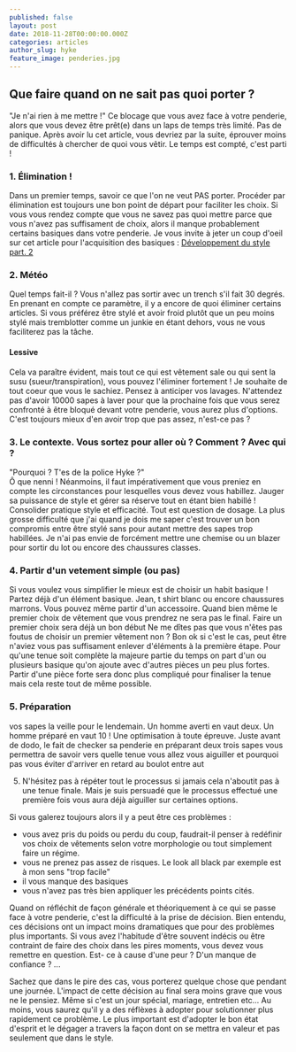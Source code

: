 ```yaml
---
published: false
layout: post
date: 2018-11-28T00:00:00.000Z
categories: articles
author_slug: hyke
feature_image: penderies.jpg
---
```

## Que faire quand on ne sait pas quoi porter ?

"Je n'ai rien à me mettre !" Ce blocage que vous avez face à votre penderie, alors que vous devez être prêt(e) dans un laps de temps très limité. Pas de panique. Après avoir lu cet article, vous devriez par la suite, éprouver moins de difficultés à chercher de quoi vous vêtir. Le temps est compté, c'est parti !

### 1. Élimination !

Dans un premier temps, savoir ce que l'on ne veut PAS porter. Procéder par élimination est toujours une bon point de départ pour faciliter les choix. Si vous vous rendez compte que vous ne savez pas quoi mettre parce que vous n'avez pas suffisament de choix, alors il manque probablement certains basiques dans votre penderie. Je vous invite à jeter un coup d'oeil sur cet article pour l'acquisition des basiques : [Développement du style part. 2](http://www.crevardstyle.com/D%C3%A9veloppement-du-Style-part-2)

### 2. Météo

Quel temps fait-il ? Vous n'allez pas sortir avec un trench s'il fait 30 degrés. En prenant en compte ce paramètre, il y a encore de quoi éliminer certains articles. Si vous préférez être stylé et avoir froid plutôt que un peu moins stylé mais tremblotter comme un junkie en étant dehors, vous ne vous faciliterez pas la tâche.

#### Lessive 

Cela va paraître évident, mais tout ce qui est vêtement sale ou qui sent la susu (sueur/transpiration), vous pouvez l'éliminer fortement ! Je souhaite de tout coeur que vous le sachiez. Pensez à anticiper vos lavages. N'attendez pas d'avoir 10000 sapes à laver pour que la prochaine fois que vous serez confronté à être bloqué devant votre penderie, vous aurez plus d'options. C'est toujours mieux d'en avoir trop que pas assez, n'est-ce pas ?

### 3. Le contexte. Vous sortez pour aller où ? Comment ? Avec qui ?

"Pourquoi ? T'es de la police Hyke ?"  
Ô que nenni ! Néanmoins, il faut impérativement que vous preniez en compte les circonstances pour lesquelles vous devez vous habillez.
Jauger sa puissance de style et gérer sa réserve tout en étant bien habillé ! Consolider pratique style et efficacité. 
Tout est question de dosage. La plus grosse difficulté que j'ai quand je dois me saper c'est trouver un bon compromis entre être stylé sans pour autant mettre des sapes trop habillées. Je n'ai pas envie de forcément mettre une chemise ou un blazer pour sortir du lot ou encore des chaussures classes.

### 4. Partir d'un vetement simple (ou pas)

Si vous voulez vous simplifier le mieux est de choisir un habit basique ! Partez déjà d'un élément basique. Jean, t shirt blanc ou encore chaussures marrons. Vous pouvez même partir d'un accessoire. Quand bien même le premier choix de vêtement que vous prendrez ne sera pas le final. Faire un premier choix sera déjà un bon début 
Ne me dîtes pas que vous n'êtes pas foutus de choisir un premier vêtement non ? Bon ok si c'est le cas, peut être n'aviez vous pas suffisament enlever d'éléments à la première étape. 
Pour qu'une tenue soit complète la majeure partie du temps on part d'un ou plusieurs basique qu'on ajoute avec d'autres pièces un peu plus fortes. Partir d'une pièce forte sera donc plus compliqué pour finaliser la tenue mais cela reste tout de même possible.

### 5. Préparation

vos sapes la veille pour le lendemain. Un homme averti en vaut deux. Un homme préparé en vaut 10 ! Une optimisation à toute épreuve. Juste avant de dodo, le fait de checker sa penderie en préparant deux trois sapes vous permettra de savoir vers quelle tenue vous allez vous aiguiller et pourquoi pas vous éviter d'arriver en retard au boulot entre aut

5. N'hésitez pas à répéter tout le processus si jamais cela n'aboutit pas à une tenue finale. Mais je suis persuadé que le processus effectué une première fois vous aura déjà aiguiller sur certaines options.

Si vous galerez toujours alors il y a peut être ces problèmes :
- vous avez pris du poids ou perdu du coup, faudrait-il penser à redéfinir vos choix de vêtements selon votre morphologie ou tout simplement faire un régime.
- vous ne prenez pas assez de risques. Le look all black par exemple est à mon sens "trop facile"
- il vous manque des basiques 
- vous n'avez pas très bien appliquer les précédents points cités.

Quand on réfléchit de façon générale et théoriquement à ce qui se passe face à votre penderie, c'est la difficulté à la prise de décision. Bien entendu, ces décisions ont un impact moins dramatiques que pour des problèmes plus importants.  Si vous avez l'habitude d'être souvent indécis ou être contraint de faire des choix dans les pires moments, vous devez vous remettre en question. Est- ce à cause d'une peur ? D'un manque de confiance ? ...

Sachez que dans le pire des cas, vous porterez quelque chose que pendant une journée. L'impact de cette décision au final sera moins grave que vous ne le pensiez. Même si c'est un jour spécial, mariage, entretien etc... Au moins, vous saurez qu'il y a des réflèxes à adopter pour solutionner plus rapidement ce problème. Le plus important est d'adopter le bon état d'esprit et le dégager a travers la façon dont on se mettra en valeur et pas seulement que dans le style.
